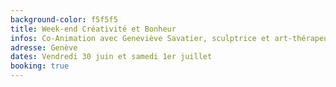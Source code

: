 ```yaml
---
background-color: f5f5f5
title: Week-end Créativité et Bonheur
infos: Co-Animation avec Geneviève Savatier, sculptrice et art-thérapeute
adresse: Genève
dates: Vendredi 30 juin et samedi 1er juillet
booking: true
---
```

